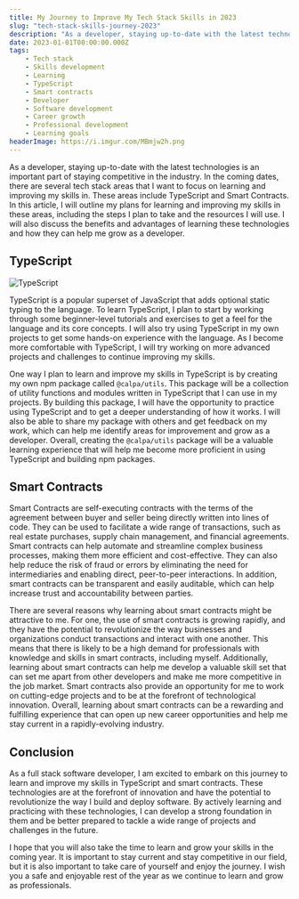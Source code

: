 ```yaml
---
title: My Journey to Improve My Tech Stack Skills in 2023
slug: "tech-stack-skills-journey-2023"
description: "As a developer, staying up-to-date with the latest technologies is an important part of staying competitive in the industry. In the coming dates, there are several tech stack areas that I want to focus on learning and improving my skills in. These areas include TypeScript and smart contracts. In this article, I will outline my plans for learning and improving my skills in these areas, including the steps I plan to take and the resources I will use. I will also discuss the benefits and advantages of learning these technologies and how they can help me grow as a developer."
date: 2023-01-01T00:00:00.000Z
tags:
    - Tech stack
    - Skills development
    - Learning
    - TypeScript
    - Smart contracts
    - Developer
    - Software development
    - Career growth
    - Professional development
    - Learning goals
headerImage: https://i.imgur.com/MBmjw2h.png
---
```


As a developer, staying up-to-date with the latest technologies is an important part of staying competitive in the industry. In the coming dates, there are several tech stack areas that I want to focus on learning and improving my skills in. These areas include TypeScript and Smart Contracts. In this article, I will outline my plans for learning and improving my skills in these areas, including the steps I plan to take and the resources I will use. I will also discuss the benefits and advantages of learning these technologies and how they can help me grow as a developer.

## TypeScript

![TypeScript](https://i.imgur.com/MBmjw2h.png)

TypeScript is a popular superset of JavaScript that adds optional static typing to the language. To learn TypeScript, I plan to start by working through some beginner-level tutorials and exercises to get a feel for the language and its core concepts. I will also try using TypeScript in my own projects to get some hands-on experience with the language. As I become more comfortable with TypeScript, I will try working on more advanced projects and challenges to continue improving my skills.

One way I plan to learn and improve my skills in TypeScript is by creating my own npm package called `@calpa/utils`. This package will be a collection of utility functions and modules written in TypeScript that I can use in my projects. By building this package, I will have the opportunity to practice using TypeScript and to get a deeper understanding of how it works. I will also be able to share my package with others and get feedback on my work, which can help me identify areas for improvement and grow as a developer. Overall, creating the `@calpa/utils` package will be a valuable learning experience that will help me become more proficient in using TypeScript and building npm packages.

## Smart Contracts
Smart Contracts are self-executing contracts with the terms of the agreement between buyer and seller being directly written into lines of code. They can be used to facilitate a wide range of transactions, such as real estate purchases, supply chain management, and financial agreements. Smart contracts can help automate and streamline complex business processes, making them more efficient and cost-effective. They can also help reduce the risk of fraud or errors by eliminating the need for intermediaries and enabling direct, peer-to-peer interactions. In addition, smart contracts can be transparent and easily auditable, which can help increase trust and accountability between parties.

There are several reasons why learning about smart contracts might be attractive to me. For one, the use of smart contracts is growing rapidly, and they have the potential to revolutionize the way businesses and organizations conduct transactions and interact with one another. This means that there is likely to be a high demand for professionals with knowledge and skills in smart contracts, including myself. Additionally, learning about smart contracts can help me develop a valuable skill set that can set me apart from other developers and make me more competitive in the job market. Smart contracts also provide an opportunity for me to work on cutting-edge projects and to be at the forefront of technological innovation. Overall, learning about smart contracts can be a rewarding and fulfilling experience that can open up new career opportunities and help me stay current in a rapidly-evolving industry.

## Conclusion

As a full stack software developer, I am excited to embark on this journey to learn and improve my skills in TypeScript and smart contracts. These technologies are at the forefront of innovation and have the potential to revolutionize the way I build and deploy software. By actively learning and practicing with these technologies, I can develop a strong foundation in them and be better prepared to tackle a wide range of projects and challenges in the future.

I hope that you will also take the time to learn and grow your skills in the coming year. It is important to stay current and stay competitive in our field, but it is also important to take care of yourself and enjoy the journey. I wish you a safe and enjoyable rest of the year as we continue to learn and grow as professionals.